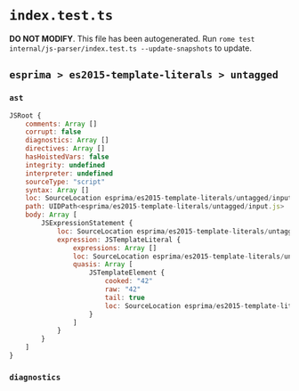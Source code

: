 # `index.test.ts`

**DO NOT MODIFY**. This file has been autogenerated. Run `rome test internal/js-parser/index.test.ts --update-snapshots` to update.

## `esprima > es2015-template-literals > untagged`

### `ast`

```javascript
JSRoot {
	comments: Array []
	corrupt: false
	diagnostics: Array []
	directives: Array []
	hasHoistedVars: false
	integrity: undefined
	interpreter: undefined
	sourceType: "script"
	syntax: Array []
	loc: SourceLocation esprima/es2015-template-literals/untagged/input.js 1:0-2:0
	path: UIDPath<esprima/es2015-template-literals/untagged/input.js>
	body: Array [
		JSExpressionStatement {
			loc: SourceLocation esprima/es2015-template-literals/untagged/input.js 1:0-1:4
			expression: JSTemplateLiteral {
				expressions: Array []
				loc: SourceLocation esprima/es2015-template-literals/untagged/input.js 1:0-1:4
				quasis: Array [
					JSTemplateElement {
						cooked: "42"
						raw: "42"
						tail: true
						loc: SourceLocation esprima/es2015-template-literals/untagged/input.js 1:1-1:3
					}
				]
			}
		}
	]
}
```

### `diagnostics`

```

```
